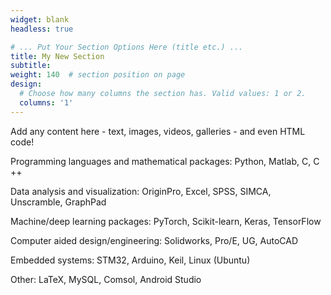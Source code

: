 ```yaml
---
widget: blank
headless: true

# ... Put Your Section Options Here (title etc.) ...
title: My New Section
subtitle:
weight: 140  # section position on page
design:
  # Choose how many columns the section has. Valid values: 1 or 2.
  columns: '1'
---
```


Add any content here - text, images, videos, galleries - and even HTML code!

Programming languages and mathematical packages: Python, Matlab, C, C ++

Data analysis and visualization: OriginPro, Excel, SPSS, SIMCA, Unscramble, GraphPad

Machine/deep learning packages: PyTorch, Scikit-learn, Keras, TensorFlow

Computer aided design/engineering: Solidworks, Pro/E, UG, AutoCAD

Embedded systems: STM32, Arduino, Keil, Linux (Ubuntu)

Other: LaTeX, MySQL, Comsol, Android Studio

